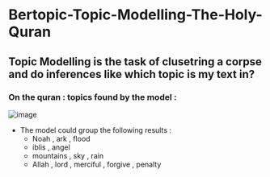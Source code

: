 # Bertopic-Topic-Modelling-The-Holy-Quran

## Topic Modelling is the task of clusetring a corpse and do inferences like which topic is my text in?

### On the quran : topics found by the model : 

![image](https://user-images.githubusercontent.com/64399795/222951269-b2f18c9e-5144-4c9f-9ae7-dead2893eab3.png)

* The model could group the following results :
  * Noah , ark , flood
  * iblis , angel 
  * mountains , sky , rain
  * Allah , lord , merciful , forgive , penalty

